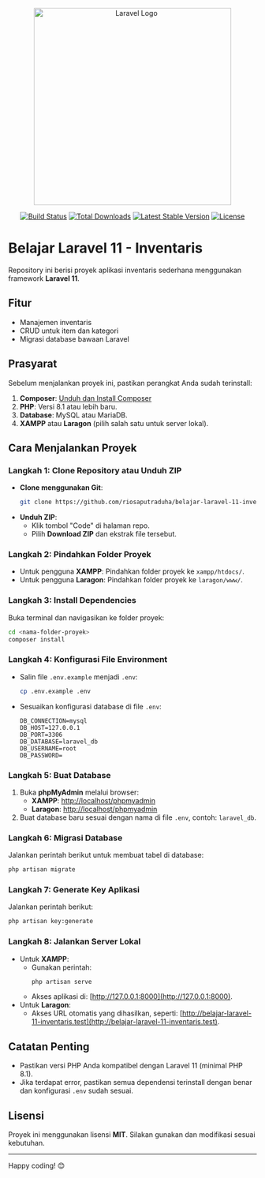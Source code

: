 <p align="center"><a href="https://laravel.com" target="_blank"><img src="https://raw.githubusercontent.com/laravel/art/master/logo-lockup/5%20SVG/2%20CMYK/1%20Full%20Color/laravel-logolockup-cmyk-red.svg" width="400" alt="Laravel Logo"></a></p>

<p align="center">
<a href="https://github.com/laravel/framework/actions"><img src="https://github.com/laravel/framework/workflows/tests/badge.svg" alt="Build Status"></a>
<a href="https://packagist.org/packages/laravel/framework"><img src="https://img.shields.io/packagist/dt/laravel/framework" alt="Total Downloads"></a>
<a href="https://packagist.org/packages/laravel/framework"><img src="https://img.shields.io/packagist/v/laravel/framework" alt="Latest Stable Version"></a>
<a href="https://packagist.org/packages/laravel/framework"><img src="https://img.shields.io/packagist/l/laravel/framework" alt="License"></a>
</p>

# Belajar Laravel 11 - Inventaris

Repository ini berisi proyek aplikasi inventaris sederhana menggunakan framework **Laravel 11**. 

## Fitur
- Manajemen inventaris
- CRUD untuk item dan kategori
- Migrasi database bawaan Laravel

## Prasyarat
Sebelum menjalankan proyek ini, pastikan perangkat Anda sudah terinstall:

1. **Composer**: [Unduh dan Install Composer](https://getcomposer.org/download/)
2. **PHP**: Versi 8.1 atau lebih baru.
3. **Database**: MySQL atau MariaDB.
4. **XAMPP** atau **Laragon** (pilih salah satu untuk server lokal).

## Cara Menjalankan Proyek

### Langkah 1: Clone Repository atau Unduh ZIP
- **Clone menggunakan Git**:
  ```bash
  git clone https://github.com/riosaputraduha/belajar-laravel-11-inventaris.git
  ```
- **Unduh ZIP**:
  - Klik tombol "Code" di halaman repo.
  - Pilih **Download ZIP** dan ekstrak file tersebut.

### Langkah 2: Pindahkan Folder Proyek
- Untuk pengguna **XAMPP**: Pindahkan folder proyek ke `xampp/htdocs/`.
- Untuk pengguna **Laragon**: Pindahkan folder proyek ke `laragon/www/`.

### Langkah 3: Install Dependencies
Buka terminal dan navigasikan ke folder proyek:
```bash
cd <nama-folder-proyek>
composer install
```

### Langkah 4: Konfigurasi File Environment
- Salin file `.env.example` menjadi `.env`:
  ```bash
  cp .env.example .env
  ```
- Sesuaikan konfigurasi database di file `.env`:
  ```env
  DB_CONNECTION=mysql
  DB_HOST=127.0.0.1
  DB_PORT=3306
  DB_DATABASE=laravel_db
  DB_USERNAME=root
  DB_PASSWORD=
  ```

### Langkah 5: Buat Database
1. Buka **phpMyAdmin** melalui browser:
   - **XAMPP**: [http://localhost/phpmyadmin](http://localhost/phpmyadmin)
   - **Laragon**: [http://localhost/phpmyadmin](http://localhost/phpmyadmin)
2. Buat database baru sesuai dengan nama di file `.env`, contoh: `laravel_db`.

### Langkah 6: Migrasi Database
Jalankan perintah berikut untuk membuat tabel di database:
```bash
php artisan migrate
```

### Langkah 7: Generate Key Aplikasi
Jalankan perintah berikut:
```bash
php artisan key:generate
```

### Langkah 8: Jalankan Server Lokal
- Untuk **XAMPP**:
  - Gunakan perintah:
    ```bash
    php artisan serve
    ```
  - Akses aplikasi di: [http://127.0.0.1:8000](http://127.0.0.1:8000).
- Untuk **Laragon**:
  - Akses URL otomatis yang dihasilkan, seperti: [http://belajar-laravel-11-inventaris.test](http://belajar-laravel-11-inventaris.test).

## Catatan Penting
- Pastikan versi PHP Anda kompatibel dengan Laravel 11 (minimal PHP 8.1).
- Jika terdapat error, pastikan semua dependensi terinstall dengan benar dan konfigurasi `.env` sudah sesuai.

## Lisensi
Proyek ini menggunakan lisensi **MIT**. Silakan gunakan dan modifikasi sesuai kebutuhan.

---

Happy coding! 😊
